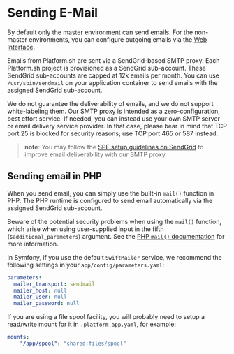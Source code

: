 # Sending E-Mail

By default only the master environment can send emails.
For the non-master environments, you can configure outgoing emails via the
[Web Interface](../overview/web-ui/configure-environment.html#settings).

Emails from Platform.sh are sent via a SendGrid-based SMTP proxy.
Each Platform.sh project is provisioned as a SendGrid sub-account.
These SendGrid sub-accounts are capped at 12k emails per month.
You can use `/usr/sbin/sendmail` on your application container to send emails
with the assigned SendGrid sub-account.

We do not guarantee the deliverability of emails, and we do not support white-labeling them.  Our SMTP proxy is intended as a zero-configuration, best effort service.  If needed, you can instead use your own SMTP server or email delivery service provider. In that case, please bear in mind that TCP port 25 is blocked for security reasons; use TCP port 465 or 587 instead.

> **note**:
> You may follow the
> [SPF setup guidelines on SendGrid](https://sendgrid.com/docs/Glossary/spf.html)
> to improve email deliverability with our SMTP proxy.

## Sending email in PHP

When you send email, you can simply use the built-in `mail()` function in PHP. The PHP runtime is configured to send email automatically via the assigned SendGrid sub-account.

Beware of the potential security problems when using the `mail()` function, which arise when using user-supplied input in the fifth (`$additional_parameters`) argument. See the [PHP `mail()` documentation](http://php.net/manual/en/function.mail.php) for more information.

In Symfony, if you use the default `SwiftMailer` service, we recommend the following settings in your `app/config/parameters.yaml`:

```yaml
parameters:
  mailer_transport: sendmail
  mailer_host: null
  mailer_user: null
  mailer_password: null
```

If you are using a file spool facility, you will probably need
to setup a read/write mount for it in `.platform.app.yaml`, for example:

```yaml
mounts:
    "/app/spool": "shared:files/spool"
```
